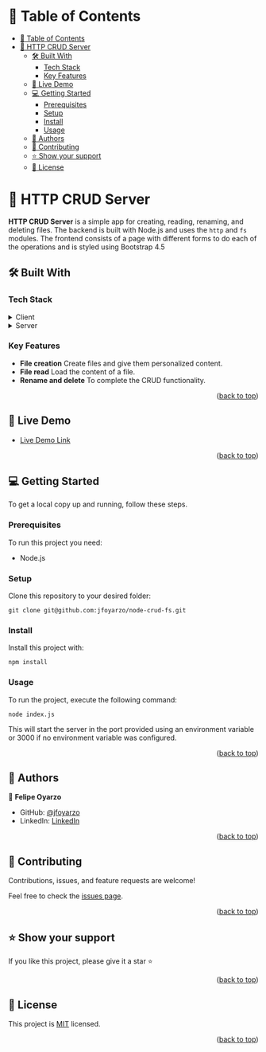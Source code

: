 <a name="readme-top"></a>

# 📗 Table of Contents

- [📗 Table of Contents](#-table-of-contents)
- [📖 HTTP CRUD Server ](#-http-crud-server-)
  - [🛠 Built With ](#-built-with-)
    - [Tech Stack ](#tech-stack-)
    - [Key Features ](#key-features-)
  - [🚀 Live Demo ](#-live-demo-)
  - [💻 Getting Started ](#-getting-started-)
    - [Prerequisites](#prerequisites)
    - [Setup](#setup)
    - [Install](#install)
    - [Usage](#usage)
  - [👥 Authors ](#-authors-)
  - [🤝 Contributing ](#-contributing-)
  - [⭐️ Show your support ](#️-show-your-support-)
  - [📝 License ](#-license-)



# 📖 HTTP CRUD Server <a name="about-project"></a>


**HTTP CRUD Server** is a simple app for creating, reading, renaming, and deleting files. The backend is built with Node.js and uses the `http` and `fs` modules. The frontend consists of a page with different forms to do each of the operations and is styled using Bootstrap 4.5

## 🛠 Built With <a name="built-with"></a>

### Tech Stack <a name="tech-stack"></a>


<details>
  <summary>Client</summary>
  <ul>
    <li><a href="https://getbootstrap.com/docs/4.5/getting-started/download/">Bootstrap 4.5</a></li>
  </ul>
</details>

<details>
  <summary>Server</summary>
  <ul>
    <li><a href="https://nodejs.org/">Node.js</a></li>
  </ul>
</details>

### Key Features <a name="key-features"></a>


- **File creation** Create files and give them personalized content.
- **File read** Load the content of a file.
- **Rename and delete** To complete the CRUD functionality.

<p align="right">(<a href="#readme-top">back to top</a>)</p>


## 🚀 Live Demo <a name="live-demo"></a>


- [Live Demo Link](https://jfoyarzo.github.io/node-crud-fs/)

<p align="right">(<a href="#readme-top">back to top</a>)</p>

## 💻 Getting Started <a name="getting-started"></a>


To get a local copy up and running, follow these steps.

### Prerequisites
To run this project you need:

- Node.js

### Setup

Clone this repository to your desired folder:

```
git clone git@github.com:jfoyarzo/node-crud-fs.git
```

### Install

Install this project with:

```
npm install
```

### Usage

To run the project, execute the following command:

```
node index.js
```
This will start the server in the port provided using an environment variable or 3000 if no environment variable was configured.

<p align="right">(<a href="#readme-top">back to top</a>)</p>


## 👥 Authors <a name="authors"></a>

👤 **Felipe Oyarzo**

- GitHub: [@jfoyarzo](https://github.com/jfoyarzo)
- LinkedIn: [LinkedIn](https://www.linkedin.com/in/jorge-felipe-oyarzo-contreras/)

<p align="right">(<a href="#readme-top">back to top</a>)</p>


## 🤝 Contributing <a name="contributing"></a>

Contributions, issues, and feature requests are welcome!

Feel free to check the [issues page](https://github.com/jfoyarzo/node-crud-fs/issues).

<p align="right">(<a href="#readme-top">back to top</a>)</p>


## ⭐️ Show your support <a name="support"></a>


If you like this project, please give it a star ⭐

<p align="right">(<a href="#readme-top">back to top</a>)</p>

## 📝 License <a name="license"></a>

This project is [MIT](./LICENSE) licensed.

<p align="right">(<a href="#readme-top">back to top</a>)</p>